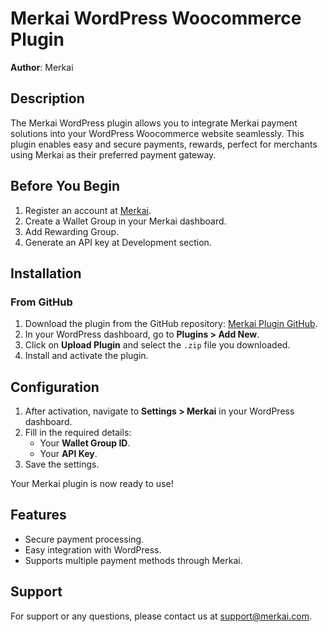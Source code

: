 # Merkai WordPress Woocommerce Plugin

**Author**: Merkai

## Description

The Merkai WordPress plugin allows you to integrate Merkai payment solutions into your WordPress Woocommerce website seamlessly. This plugin enables easy and secure payments, rewards, perfect for merchants using Merkai as their preferred payment gateway.

## Before You Begin

1. Register an account at [Merkai](https://merkai.com).
2. Create a Wallet Group in your Merkai dashboard.
3. Add Rewarding Group.
4. Generate an API key at Development section.

## Installation

### From GitHub

1. Download the plugin from the GitHub repository: [Merkai Plugin GitHub](https://github.com/your-repo-here).
2. In your WordPress dashboard, go to **Plugins > Add New**.
3. Click on **Upload Plugin** and select the `.zip` file you downloaded.
4. Install and activate the plugin.

## Configuration

1. After activation, navigate to **Settings > Merkai** in your WordPress dashboard.
2. Fill in the required details:
   - Your **Wallet Group ID**.
   - Your **API Key**.
3. Save the settings.

Your Merkai plugin is now ready to use!

## Features

- Secure payment processing.
- Easy integration with WordPress.
- Supports multiple payment methods through Merkai.

## Support

For support or any questions, please contact us at [support@merkai.com](https://github.com/Digital-merkai/woocommerce-merkai).
